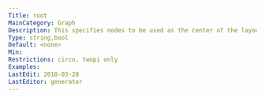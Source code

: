 ```yaml
---
Title: root
MainCategory: Graph
Description: This specifies nodes to be used as the center of the layout and the root of the generated spanning tree.
Type: string,bool
Default: <none>
Min: 
Restrictions: circo, twopi only
Examples: 
LastEdit: 2018-03-28
LastEditor: generator
---
```



